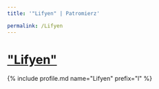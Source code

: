 ```yaml
---
title: '"Lifyen" | Patromierz'

permalink: /Lifyen
---
```


# ["Lifyen"](https://patronite.pl/Lifyen)

{% include profile.md name="Lifyen" prefix="l" %}
